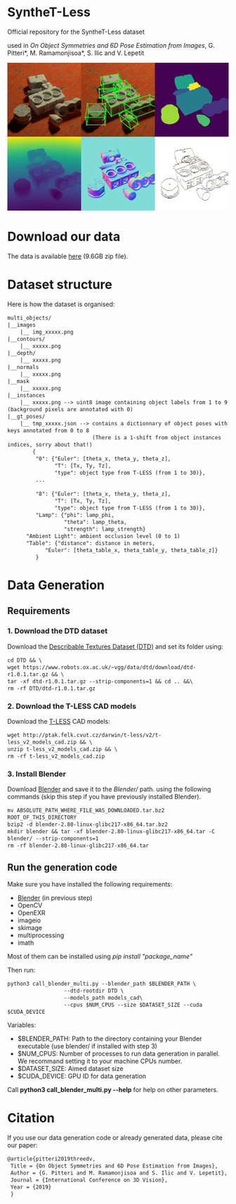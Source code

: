 # SyntheT-Less
Official repository for the SyntheT-Less dataset 

used in *On Object Symmetries and 6D Pose Estimation from Images*, G. Pitteri\*, M. Ramamonjisoa\*, S. Ilic and V. Lepetit

![alt_text](animated_samples.gif)


# Download our data
The data is available [here](https://drive.google.com/open?id=1VCYiN4truBKsYwAUlgn1td_TUZL8qyD0) (9.6GB zip file).

# Dataset structure
Here is how the dataset is organised:

```
multi_objects/
|__images
    |__ img_xxxxx.png
|__contours/
    |__ xxxxx.png
|__depth/
    |__ xxxxx.png                         
|__normals
    |__ xxxxx.png
|__mask
    |__ xxxxx.png
|__instances
    |__ xxxxx.png --> uint8 image containing object labels from 1 to 9 (background pixels are annotated with 0) 
|__gt_poses/
    |__ tmp_xxxxx.json --> contains a dictionnary of object poses with keys annotated from 0 to 8 
                           (There is a 1-shift from object instances indices, sorry about that!)
        {
         "0": {"Euler": [theta_x, theta_y, theta_z],
               "T": [Tx, Ty, Tz],
               "type": object type from T-LESS (from 1 to 30)},              
         ...
                  
         "8": {"Euler": [theta_x, theta_y, theta_z],
               "T": [Tx, Ty, Tz],
               "type": object type from T-LESS (from 1 to 30)},
         "Lamp": {"phi": lamp_phi, 
                  "theta": lamp_theta,
                  "strength": lamp_strength}
	  "Ambient Light": ambient occlusion level (0 to 1)
	  "Table": {"distance": distance in meters,
		    "Euler": [theta_table_x, theta_table_y, theta_table_z]}
         }   

```

# Data Generation 

## Requirements
### 1. Download the DTD dataset
Download the [Describable Textures Dataset (DTD)](https://www.robots.ox.ac.uk/~vgg/data/dtd/) and set its folder using:

```
cd DTD && \
wget https://www.robots.ox.ac.uk/~vgg/data/dtd/download/dtd-r1.0.1.tar.gz && \
tar -xf dtd-r1.0.1.tar.gz --strip-components=1 && cd .. &&\ 
rm -rf DTD/dtd-r1.0.1.tar.gz
```

### 2. Download the T-LESS CAD models
Download the [T-LESS](http://cmp.felk.cvut.cz/t-less/index.html) CAD models:
```
wget http://ptak.felk.cvut.cz/darwin/t-less/v2/t-less_v2_models_cad.zip && \
unzip t-less_v2_models_cad.zip && \  
rm -rf t-less_v2_models_cad.zip
```

### 3. Install Blender
Download [Blender](https://www.blender.org/download/Blender2.80/blender-2.80-linux-glibc217-x86_64.tar.bz2)
 and save it to the *Blender/* path. using the following commands (skip this step if you have previously installed Blender).

```
mv ABSOLUTE_PATH_WHERE_FILE_WAS_DOWNLOADED.tar.bz2 ROOT_OF_THIS_DIRECTORY 
bzip2 -d blender-2.80-linux-glibc217-x86_64.tar.bz2
mkdir blender && tar -xf blender-2.80-linux-glibc217-x86_64.tar -C blender/ --strip-components=1
rm -rf blender-2.80-linux-glibc217-x86_64.tar
```

## Run the generation code

Make sure you have installed the following requirements:
- [Blender](https://www.blender.org/download/Blender2.80/blender-2.80-linux-glibc217-x86_64.tar.bz2/) (in previous step)
- OpenCV
- OpenEXR 
- imageio 
- skimage 
- multiprocessing 
- imath

Most of them can be installed using *pip install "package_name"*  

Then run:
```
python3 call_blender_multi.py --blender_path $BLENDER_PATH \
			      --dtd-rootdir DTD \
			      --models_path models_cad\
			      --cpus $NUM_CPUS --size $DATASET_SIZE --cuda $CUDA_DEVICE
```

Variables:

- $BLENDER_PATH: Path to the directory containing your Blender executable (use blender/ if installed with step 3)
- $NUM_CPUS: Number of processes to run data generation in parallel. We recommand setting it to your machine CPUs number.  
- $DATASET_SIZE: Aimed dataset size
- $CUDA_DEVICE: GPU ID for data generation

Call **python3 call_blender_multi.py --help** for help on other parameters.

# Citation
If you use our data generation code or already generated data, please cite our paper:

```
@article{pitteri2019threedv, 
 Title = {On Object Symmetries and 6D Pose Estimation from Images}, 
 Author = {G. Pitteri and M. Ramamonjisoa and S. Ilic and V. Lepetit}, 
 Journal = {International Conference on 3D Vision}, 
 Year = {2019}
 }
```
